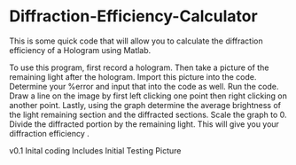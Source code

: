 # Diffraction-Efficiency-Calculator
This is some quick code that will allow you to calculate the diffraction efficiency of a Hologram using Matlab.

To use this program, first record a hologram. Then take a picture of the remaining light after the hologram. Import this picture into the code. Determine your %error and input that into the code as well. Run the code. Draw a line on the image by first left clicking one point then right clicking on another point. Lastly, using the graph determine the average brightness of the light remaining section and the diffracted sections. Scale the graph to 0. Divide the diffracted portion by the remaining light. This will give you your diffraction efficiency .

v0.1
Inital coding
Includes Initial Testing Picture
